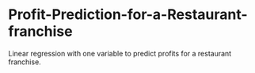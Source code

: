 # Profit-Prediction-for-a-Restaurant-franchise

Linear regression with one variable to predict profits for a restaurant franchise.
